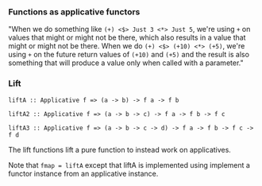### Functions as applicative functors

"When we do something like `(+) <$> Just 3 <*> Just 5`, we're using `+` on values that might or might not be there, which also results in a value that might or might not be there. When we do `(+) <$> (+10) <*> (+5)`, we're using `+` on the future return values of `(+10)` and `(+5)` and the result is also something that will produce a value only when called with a parameter."

### Lift

`liftA :: Applicative f => (a -> b) -> f a -> f b`

`liftA2 :: Applicative f => (a -> b -> c) -> f a -> f b -> f c`

`liftA3 :: Applicative f => (a -> b -> c -> d) -> f a -> f b -> f c -> f d`

The lift functions lift a pure function to instead work on applicatives.

Note that `fmap = liftA` except that liftA is implemented using implement a functor instance from an applicative instance.